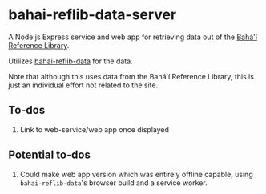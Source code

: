 # bahai-reflib-data-server

A Node.js Express service and web app for retrieving data out of the
[Bahá'í Reference Library](https://bahai.org/library).

Utilizes [bahai-reflib-data](https://github.com/brettz9/bahai-reflib-data) for
the data.

Note that although this uses data from the Bahá'í Reference Library, this is
just an individual effort not related to the site.

## To-dos

1. Link to web-service/web app once displayed

## Potential to-dos

1. Could make web app version which was entirely offline capable, using
    `bahai-reflib-data`'s browser build and a service worker.
